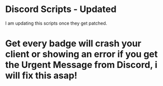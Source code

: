 # Discord Scripts - Updated
I am updating this scripts once they get patched.


# Get every badge will crash your client or showing an error if you get the Urgent Message from Discord, i will fix this asap!
